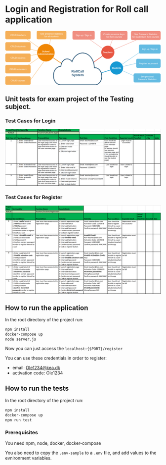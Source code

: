 # Login and Registration for Roll call application

![Diagram](./docs/report_system_schema.drawio.png)

## Unit tests for exam project of the Testing subject.

### Test Cases for Login

![Diagram](./docs/login-test-cases.png)

### Test Cases for Register

![Diagram](./docs/register_test_cases.png)

## How to run the application

In the root directory of the project run:

```
npm install
docker-compose up
node server.js
```

Now you can just access the `localhost:{$PORT}/register`

You can use these credentials in order to register:

- email: Ole1234@kea.dk
- activation code: Ole1234

## How to run the tests

In the root directory of the project run:

```
npm install
docker-compose up
npm run test
```

### Prerequisites

You need npm, node, docker, docker-compose

You also need to copy the `.env-sample` to a `.env` file, and add values to the evnironment variables.
